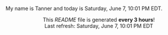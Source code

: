 My name is Tanner and today is Saturday, June 7, 10:01 PM EDT.

<p align="center">This <i>README</i> file is generated <b>every 3 hours</b>!</br>Last refresh: Saturday, June 7, 10:01 PM EDT<br /></p>
